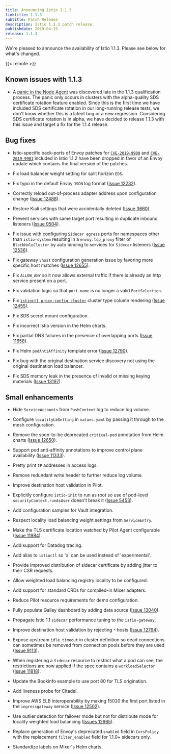 ```yaml
---
title: Announcing Istio 1.1.3
linktitle: 1.1.3
subtitle: Patch Release
description: Istio 1.1.3 patch release.
publishdate: 2019-04-15
release: 1.1.3
---
```


We're pleased to announce the availability of Istio 1.1.3. Please see below for what's changed.

{{< relnote >}}

## Known issues with 1.1.3

- A [panic in the Node Agent](https://github.com/istio/istio/issues/13325) was discovered late in the 1.1.3 qualification process.  The panic only occurs in clusters with the alpha-quality SDS certificate rotation feature enabled.  Since this is the first time we have included SDS certificate rotation in our long-running release tests, we don't know whether this is a latent bug or a new regression.  Considering SDS certificate rotation is in alpha, we have decided to release 1.1.3 with this issue and target a fix for the 1.1.4 release.

## Bug fixes

- Istio-specific back-ports of Envoy patches for [`CVE-2019-9900`](https://cve.mitre.org/cgi-bin/cvename.cgi?name=CVE-2019-9900) and
[`CVE-2019-9901`](https://cve.mitre.org/cgi-bin/cvename.cgi?name=CVE-2019-9901) included in Istio 1.1.2 have been dropped in favor of an
Envoy update which contains the final version of the patches.

- Fix load balancer weight setting for split horizon `EDS`.

- Fix typo in the default Envoy `JSON` log format ([Issue 12232](https://github.com/istio/istio/issues/12232)).

- Correctly reload out-of-process adapter address upon configuration change ([Issue 12488](https://github.com/istio/istio/issues/12488)).

- Restore Kiali settings that were accidentally deleted ([Issue 3660](https://github.com/istio/istio/issues/3660)).

- Prevent services with same target port resulting in duplicate inbound listeners ([Issue 9504](https://github.com/istio/istio/issues/9504)).

- Fix issue with configuring `Sidecar egress` ports for namespaces other than `istio-system` resulting in a `envoy.tcp_proxy` filter of `BlackHoleCluster` by auto binding
to services for `Sidecar` listeners ([Issue 12536](https://github.com/istio/istio/issues/12536)).

- Fix gateway `vhost` configuration generation issue by favoring more specific host matches ([Issue 12655](https://github.com/istio/istio/issues/12655)).

- Fix `ALLOW_ANY` so it now allows external traffic if there is already an http service present on a port.

- Fix validation logic so that `port.name` is no longer a valid `PortSelection`.

- Fix [`istioctl proxy-config cluster`](/pt-br/docs/reference/commands/istioctl/#istioctl-proxy-config-cluster) cluster type column rendering ([Issue 12455](https://github.com/istio/istio/issues/12455)).

- Fix SDS secret mount configuration.

- Fix incorrect Istio version in the Helm charts.

- Fix partial DNS failures in the presence of overlapping ports ([Issue 11658](https://github.com/istio/istio/issues/11658)).

- Fix Helm `podAntiAffinity` template error ([Issue 12790](https://github.com/istio/istio/issues/12790)).

- Fix bug with the original destination service discovery not using the original destination load balancer.

- Fix SDS memory leak in the presence of invalid or missing keying materials ([Issue 13197](https://github.com/istio/istio/issues/13197)).

## Small enhancements

- Hide `ServiceAccounts` from `PushContext` log to reduce log volume.

- Configure `localityLbSetting` in `values.yaml` by passing it through to the mesh configuration.

- Remove the soon-to-be deprecated `critical-pod` annotation from Helm charts ([Issue 12650](https://github.com/istio/istio/issues/12650)).

- Support pod anti-affinity annotations to improve control plane availability ([Issue 11333](https://github.com/istio/istio/issues/11333)).

- Pretty print `IP` addresses in access logs.

- Remove redundant write header to further reduce log volume.

- Improve destination host validation in Pilot.

- Explicitly configure `istio-init` to run as root so use of pod-level `securityContext.runAsUser` doesn't break it ([Issue 5453](https://github.com/istio/istio/issues/5453)).

- Add configuration samples for Vault integration.

- Respect locality load balancing weight settings from `ServiceEntry`.

- Make the TLS certificate location watched by Pilot Agent configurable ([Issue 11984](https://github.com/istio/istio/issues/11984)).

- Add support for Datadog tracing.

- Add alias to `istioctl` so 'x' can be used instead of 'experimental'.

- Provide improved distribution of sidecar certificate by adding jitter to their CSR requests.

- Allow weighted load balancing registry locality to be configured.

- Add support for standard CRDs for compiled-in Mixer adapters.

- Reduce Pilot resource requirements for demo configuration.

- Fully populate Galley dashboard by adding data source ([Issue 13040](https://github.com/istio/istio/issues/13040)).

- Propagate Istio 1.1 `sidecar` performance tuning to the `istio-gateway`.

- Improve destination host validation by rejecting `*` hosts ([Issue 12794](https://github.com/istio/istio/issues/12794)).

- Expose upstream `idle_timeout` in cluster definition so dead connections can sometimes be removed from connection pools before they are used
([Issue 9113](https://github.com/istio/istio/issues/9113)).

- When registering a `Sidecar` resource to restrict what a pod can see, the restrictions are now applied if the spec contains a
`workloadSelector` ([Issue 11818](https://github.com/istio/istio/issues/11818)).

- Update the Bookinfo example to use port 80 for TLS origination.

- Add liveness probe for Citadel.

- Improve AWS ELB interoperability by making 15020 the first port listed in the `ingressgateway` service ([Issue 12502](https://github.com/istio/istio/issues/12503)).

- Use outlier detection for failover mode but not for distribute mode for locality weighted load balancing ([Issues 12965](https://github.com/istio/istio/issues/12961)).

- Replace generation of Envoy's deprecated `enabled` field in `CorsPolicy` with the replacement `filter_enabled` field for 1.1.0+ sidecars only.

- Standardize labels on Mixer's Helm charts.

